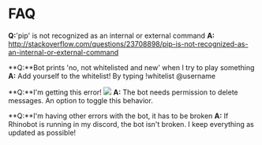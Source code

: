 # FAQ

**Q:**'pip' is not recognized as an internal or external command
**A:** http://stackoverflow.com/questions/23708898/pip-is-not-recognized-as-an-internal-or-external-command

**Q:**Bot prints 'no, not whitelisted and new' when I try to play something
**A:** Add yourself to the whitelist! By typing !whitelist @username

**Q:**I'm getting this error! ![](http://puu.sh/m6hkf/40eec0910c.png)
**A:** The bot needs permission to delete messages. An option to toggle this behavior.

**Q:**I'm having other errors with the bot, it has to be broken
**A:** If Rhinobot is running in my discord, the bot isn't broken. I keep everything as updated as possible!